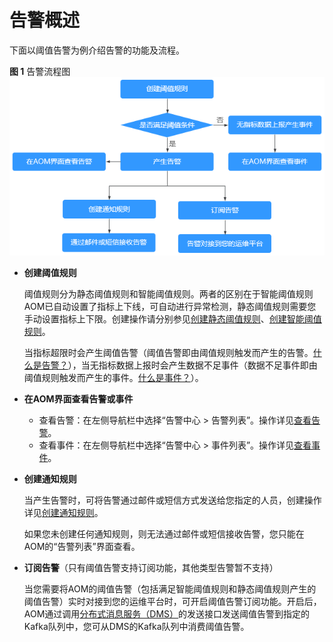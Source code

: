 # 告警概述<a name="aom_02_00100"></a>

下面以阈值告警为例介绍告警的功能及流程。

**图 1**  告警流程图<a name="fig1536055925315"></a>  
![](figures/告警流程图.png "告警流程图")

-   **创建阈值规则**

    阈值规则分为静态阈值规则和智能阈值规则。两者的区别在于智能阈值规则AOM已自动设置了指标上下线，可自动进行异常检测，静态阈值规则需要您手动设置指标上下限。创建操作请分别参见[创建静态阈值规则](创建静态阈值规则.md)、[创建智能阈值规则](创建智能阈值规则.md)。

    当指标超限时会产生阈值告警（阈值告警即由阈值规则触发而产生的告警。[什么是告警？](查看告警.md)），当无指标数据上报时会产生数据不足事件（数据不足事件即由阈值规则触发而产生的事件。[什么是事件？](查看事件.md)）。

-   **在AOM界面查看告警或事件**
    -   查看告警：在左侧导航栏中选择“告警中心 \> 告警列表”。操作详见[查看告警](查看告警.md)。
    -   查看事件：在左侧导航栏中选择“告警中心 \> 事件列表”。操作详见[查看事件](查看事件.md)。

-   **创建通知规则**

    当产生告警时，可将告警通过邮件或短信方式发送给您指定的人员，创建操作详见[创建通知规则](创建通知规则.md)。

    如果您未创建任何通知规则，则无法通过邮件或短信接收告警，您只能在AOM的“告警列表”界面查看。

-   **订阅告警**（只有阈值告警支持订阅功能，其他类型告警暂不支持）

    当您需要将AOM的阈值告警（包括满足智能阈值规则和静态阈值规则产生的阈值告警）实时对接到您的运维平台时，可开启阈值告警订阅功能。开启后，AOM通过调用[分布式消息服务（DMS）](https://support.huaweicloud.com/productdesc-dms/zh-cn_topic_0088697938.html)的发送接口发送阈值告警到指定的Kafka队列中，您可从DMS的Kafka队列中消费阈值告警。


